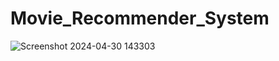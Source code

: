 # Movie_Recommender_System
![Screenshot 2024-04-30 143303](https://github.com/AartiiMule/Movie_Recommender_System/assets/135804757/dc9ec381-9eee-420e-94d2-53de16a02204)

